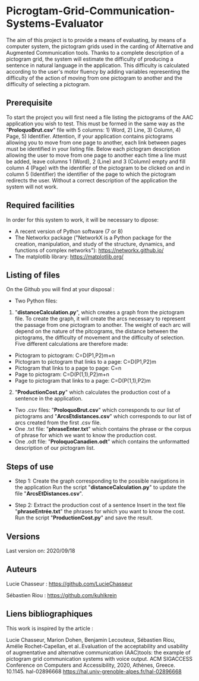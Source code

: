 # Picrogtam-Grid-Communication-Systems-Evaluator

The aim of this project is to provide a means of evaluating, by means of a computer system, the pictogram grids used in the carding of Alternative and Augmented Communication tools. Thanks to a complete description of a pictogram grid, the system will estimate the difficulty of producing a sentence in natural language in the application. This difficulty is calculated according to the user's motor fluency by adding variables representing the difficulty of the action of moving from one pictogram to another and the difficulty of selecting a pictogram. 

Prerequisite
-

To start the project you will first need a file listing the pictograms of the AAC application you wish to test. This must be formed in the same way as the "**ProloquoBrut.csv**" file with 5 columns: 1) Word, 2) Line, 3) Column, 4) Page, 5) Identifier. Attention, if your application contains pictograms allowing you to move from one page to another, each link between pages must be identified in your listing file. Below each pictogram description allowing the user to move from one page to another each time a line must be added, leave columns 1 (Word), 2 (Line) and 3 (Column) empty and fill column 4 (Page) with the identifier of the pictogram to be clicked on and in column 5 (Identifier) the identifier of the page to which the pictogram redirects the user. Without a correct description of the application the system will not work. 

Required facilities
-

In order for this system to work, it will be necessary to dipose:
 * A recent version of Python software (7 or 8)
 * The Networkx package ("NetworkX is a Python package for the creation, manipulation, and study of the structure, dynamics, and functions of complex networks"): https://networkx.github.io/
 * The matplotlib library: https://matplotlib.org/

Listing of files
-

On the Github you will find at your disposal :

 * Two Python files: 
 
  1. "**distanceCalculation.py**", which creates a graph from the pictogram file. To create the graph, it will create the arcs necessary to represent the passage from one pictogram to another. The weight of each arc will depend on the nature of the pitcograms, the distance between the pictograms, the difficulty of movement and the difficulty of selection. Five different calculations are therefore made: 
 * Pictogram to pictogram: C=D(P1,P2)m+n
 * Pictogram to pictogram that links to a page: C=D(P1,P2)m
 * Pictogram that links to a page to page: C=n
 * Page to pictogram: C=D(P(1,1),P2)m+n
 * Page to pictogram that links to a page: C=D(P(1,1),P2)m
 
  2. "**ProductionCost.py**" which calculates the production cost of a sentence in the application.

 
 * Two .csv files: "**ProloquoBrut.csv**" which corresponds to our list of pictograms and "**ArcsEtdistances.csv**" which corresponds to our list of arcs created from the first .csv file.
 * One .txt file: "**phraseEnter.txt**" which contains the phrase or the corpus of phrase for which we want to know the production cost.
 * One .odt file: "**ProloquoCanadien.odt**" which contains the unformatted description of our pictogram list.
 
Steps of use
-

* Step 1: Create the graph corresponding to the possible navigations in the application
 Run the script "**distanceCalculation.py**" to update the file "**ArcsEtDistances.csv**".

* Step 2: Extract the production cost of a sentence
 Insert in the text file "**phraseEntrée.txt**" the phrases for which you want to know the cost.
 Run the script "**ProductionCost.py**" and save the result.

Versions
-

Last version on: 2020/09/18

Auteurs 
-

Lucie Chasseur : https://github.com/LucieChasseur

Sébastien Riou : https://github.com/kuhlkrein

Liens bibliographiques
-

This work is inspired by the article :

Lucie Chasseur, Marion Dohen, Benjamin Lecouteux, Sébastien Riou, Amélie Rochet-Capellan, et al..Evaluation of the acceptability and usability of augmentative and alternative communication (AAC)tools: the example of pictogram grid communication systems with voice output. ACM SIGACCESS Conference on Computers and Accessibility, 2020, Athènes, Greece. 10.1145. hal-02896668 https://hal.univ-grenoble-alpes.fr/hal-02896668
